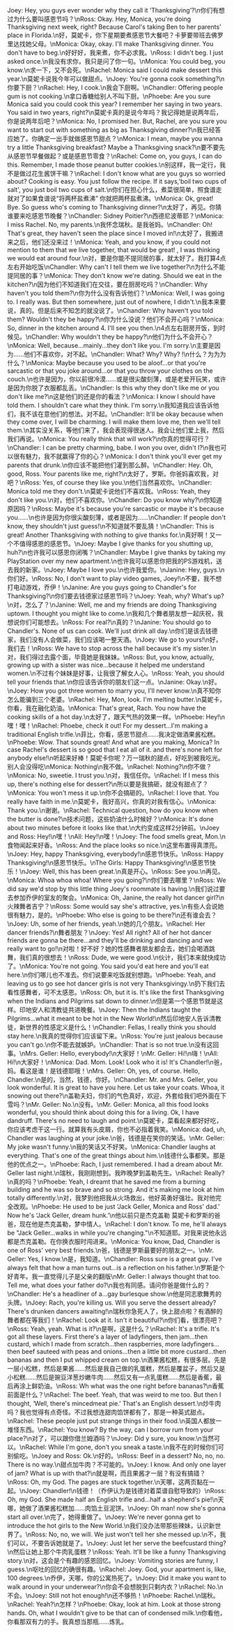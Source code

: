 Joey: Hey, you guys ever wonder why they call it ‘Thanksgiving’?\n你们有想过为什么要叫感恩节吗？\nRoss: Okay. Hey, Monica, you're doing Thanksgiving next week, right? Because Carol's taking Ben to her parents' place in Florida.\n好，莫妮卡，你下星期要煮感恩节大餐吧？卡萝要带班去佛罗里达找她父母。\nMonica: Okay, okay. I'll make Thanksgiving dinner. You don't have to beg.\n好好好，我来煮，你不必求我。\nRoss: I didn't beg. I just asked once.\n我没有求你，我只是问了你一句。\nMonica: You could beg, you know.\n求一下，又不会死。\nRachel: Monica said I could make dessert this year.\n莫妮卡说我今年可以做甜点。\nJoey: You're gonna cook something?\n你要下厨？\nRachel: Hey, I cook.\n我会下厨啊。\nChandler: Offering people gum is not cooking.\n拿口香糖给别人不叫下厨。\nPhoebe: Are you sure Monica said you could cook this year? I remember her saying in two years. You said in two years, right?\n莫妮卡真的是说今年吗？我记得她是说两年后，你是说两年后吧？\nMonica: No, I promised her. But, Rachel, are you sure you want to start out with something as big as Thanksgiving dinner?\n我已经答应她了。你确定一出手就做感恩节甜点？\nMonica: I mean, maybe you wanna try a little Thanksgiving breakfast? Maybe a Thanksgiving snack?\n要不要先从感恩节早餐做起？或是感恩节零食？\nRachel: Come on, you guys, I can do this. Remember, I made those peanut butter cookies.\n别这样，我一定行，我不是做过花生酱饼干嘛？\nRachel: I don't know what are you guys so worried about? Cooking is easy. You just follow the recipe. If it says,'boil two cups of salt', you just boil two cups of salt.\n你们在担心什么，煮菜很简单，照食谱走就对了如果食谱说“将两杯盐煮沸” 你就把两杯盐煮沸。\nMonica: Ok, great! Bye. So guess who's coming to Thanksgiving dinner?\n太好了，再见。你猜谁要来吃感恩节晚餐？\nChandler: Sidney Poitier?\n西德尼波蒂耶？\nMonica: I miss Rachel. No, my parents.\n我怀念瑞秋。是我爸妈。\nChandler: Oh! That's great, they haven't seen the place since I moved in!\n太好了，我搬进来之后，他们还没来过！\nMonica: Yeah, and you know, if you could not mention to them that we live together, that would be great! , I was thinking we would eat around four.\n对，要是你能不提同居的事，就太好了。我打算4点左右开始吃饭\nChandler: Why can't I tell them we live together?\n为什么不能提同居的事？\nMonica: They don't know we're dating. Should we eat in the kitchen?\n因为他们不知道我们在交往，要在厨房吃吗？\nChandler: Why haven't you told them?\n你为什么没有告诉他们？\nMonica: Well, I was going to. I really was. But then somewhere, just out of nowhere, I didn't.\n我本来要说，真的。但是后来不知怎的就没说了。\nChandler: Why haven't you told them? Wouldn't they be happy?\n你为什么没说？他们不会开心吗？\nMonica: So, dinner in the kitchen around 4. I'll see you then.\n4点左右厨房开饭，到时候见。\nChandler: Why wouldn't they be happy?\n他们为什么不会开心？\nMonica: Well, because...mainly...they don't like you. I'm sorry.\n主要是因为……他们不喜欢你，对不起。\nChandler: What? Why? Why? !\n什么？为为为什么？\nMonica: Maybe because you used to be aloof...or that you're sarcastic or that you joke around...or that you throw your clothes on the couch.\n也许是因为，你以前很冷漠......或是很尖酸刻薄，或是老爱开玩笑，或许是因为你脱了衣服都乱丢。\nChandler: Is this why they don't like me or you don't like me?\n这是他们的还是你的看法？\nMonica: I know I should have told them. I shouldn't care what they think. I'm sorry.\n我知道我应该告诉他们，我不该在意他们的想法。对不起。\nChandler: It'll be okay because when they come over, I will be charming. I will make them love me, then we'll tell them.\n其实没关系，等他们来了，我会表现得很迷人。我会让他们爱上我，然后我们再说。\nMonica: You really think that will work?\n你真的觉得可行？\nChandler: I can be pretty charming, babe. I won you over, didn't l?\n我也可以很有魅力，我不就赢得了你的心？\nMonica: I don't think you'll ever get my parents that drunk.\n你应该不能把他们灌到那么醉。\nChandler: Hey. Oh, good, Ross. Your parents like me, right?\n太好了，罗斯。你爸妈喜欢我，对吧？\nRoss: Yes, of course they like you.\n他们当然喜欢你。\nChandler: Monica told me they don't.\n莫妮卡说他们不喜欢我。\nRoss: Yeah, they don't like you.\n对，他们不喜欢你。\nChandler: Do you know why?\n你知道原因吗？\nRoss: Maybe it's because you're sarcastic or maybe it's because you……\n也许是因为你很尖酸刻薄，或者是因为……\nChandler: If people don't know, they shouldn't just guess!\n不知道就不要乱猜！\nChandler: This is great! Another Thanksgiving with nothing to give thanks for.\n真好啊！又一个不值得感恩的感恩节。\nJoey: Maybe I give thanks for you shutting up, huh?\n也许我可以感恩你闭嘴？\nChandler: Maybe I give thanks by taking my PlayStation over my new apartment.\n也许我可以感恩你把我的PS游戏机，送去我的新家。\nJoey: Maybe I love you.\n也许我爱你。\nJanine: Hey, guys.\n你们好。\nRoss: No, I don't want to play video games, Joey!\n不要，我不想打电动游戏，乔伊！\nJanine: Are you guys going to Chandler's for Thanksgiving?\n你们要去钱德家过感恩节吗？\nJoey: Yeah, why? What's up?\n对，怎么了？\nJanine: Well, me and my friends are doing Thanksgiving uptown. I thought you might like to come.\n我和几个舞者朋友想一起庆祝，我想说你们可能想去。\nRoss: For real?\n真的？\nJanine: You should go to Chandler's. None of us can cook. We'll just drink all day.\n你们是该去钱德家，我们没有人会做菜，我们应该喝一整天酒。\nJoey: We go to yours!\n好，我们去！\nRoss: We have to stop across the hall because it's my sister.\n对，我们得过去露个面，毕竟她是我妹妹。\nRoss: But, you know, actually, growing up with a sister was nice…because it helped me understand women.\n不过有个妹妹是好事，让我很了解女人心。\nRoss: Yeah, you should tell your friends that.\n你应该告诉你的朋友们这一点。\nJanine: Okay.\n好。\nJoey: How you got three women to marry you, I'll never know.\n真不知你怎么能骗到三个老婆。\nRachel: Hey, Mon, look. I'm melting butter.\n莫妮卡，你看，我在融化奶油。\nMonica: That's great, Rach. You now have the cooking skills of a hot day.\n太好了，跟天气热的效果一样。\nPhoebe: Hey!\n嘿！嘿！\nRachel: Phoebe, check it out! For my dessert...I'm making a traditional English trifle.\n菲比，你看，感恩节甜点……我决定做酒果酱松糕。\nPhoebe: Wow. That sounds great! And what are you making, Monica? In case Rachel's dessert is so good that I eat all of it. and there's none left for anybody else!\n听起来好棒！莫妮卡你呢？万一瑞秋的甜点，好吃到被我吃光。别人会没得吃\nMonica: Nothing\n我不做。\nRachel: Nothing?\n你不做？\nMonica: No, sweetie. I trust you.\n对，我信任你。\nRachel: If I mess this up, there's nothing else for dessert?\n所以要是我搞砸，就没有甜点了？\nMonica: You won't mess it up.\n你不会搞砸的。\nRachel: I love that. You really have faith in me.\n莫妮卡，我好高兴，你真的对我有信心。\nMonica: Thank you.\n谢谢。\nRachel: Technical question, how do you know when the butter is done?\n技术问题，这些奶油什么时候好？\nMonica: It's done about two minutes before it looks like that.\n大约变成这样2分钟前。\nJoey and Ross: Hey!\n嘿！\nAll: Hey!\n嘿！\nJoey: The food smells great, Mon.\n食物闻起来好香。\nRoss: And the place looks so nice.\n这里布置得真漂亮。\nJoey: Hey, happy Thanksgiving, everybody!\n感恩节快乐。\nRoss: Happy Thanksgiving!\n感恩节快乐。\nThe Girls: Happy Thanksgiving!\n感恩节快乐！\nJoey: Well, this has been great.\n真是开心。\nRoss: See you.\n再见。\nMonica: Whoa whoa whoa! Where you going?\n你们要去哪里？\nRoss: We did say we'd stop by this little thing Joey's roommate is having.\n我们说过要去参加乔伊的室友的聚会。\nMonica: Oh, Janine, the really hot dancer girl?\n火辣舞者吉宁？\nRoss: Some would say she's attractive, yes.\n有些人会说她很有魅力，是的。\nPhoebe: Who else is going to be there?\n还有谁会去？\nJoey: Uh, some of her friends, yeah.\n她的几个朋友。\nRachel: Her dancer friends?\n舞者朋友？\nJoey: Yes! All right? All of her hot dancer friends are gonna be there...and they'll be drinking and dancing and we really want to go!\n对啦！好不好？她的性感舞者朋友都会去，她们会喝酒跳舞，我们真的很想去！\nRoss: Dude, we were good.\n伙计，我们本来就快成功了。\nMonica: You're not going. You said you'd eat here and you'll eat here.\n你们哪儿也不准去。你们说要来吃饭就别想跑。\nPhoebe: Yeah, and leaving us to go see hot dancer girls is not very Thanksgivingy.\n扔下我们去看性感舞者，可不太感恩。\nRoss: Oh, but it is. It's like the first Thanksgiving when the Indians and Pilgrims sat down to dinner.\n但是第一个感恩节就是这样。印地安人和清教徒共进晚餐。\nJoey: Then the Indians taught the Pilgrims...what it meant to be hot in the New World!\n然后印地安人告诉清教徒，新世界的性感定义是什么！\nChandler: Fellas, I really think you should stay here.\n我真的觉得你们应该留下来。\nRoss: You're just jealous because you can't go.\n你不能去就嫉妒。\nChandler: That is so not true.\n没有这回事。\nMrs. Geller: Hello, everybody!\n大家好！\nMr. Geller: Hi!\n嗨！\nAll: Hi!\n大家好！\nMonica: Dad. Mom. Look! Look who it is! It's Chandler!\n爸，妈。看这是谁！是钱德耶哦！\nMrs. Geller: Oh, yes, of course. Hello, Chandler.\n是的，当然，钱德，你好。\nChandler: Mr. and Mrs. Geller, you look wonderful. It is great to have you here. Let us take your coats. Whoa, it snowing out there?\n盖勒夫妇，你们的气色真好，欢迎，外套给我们吧外面在下雪吗？\nMr. Geller: No.\n没有。\nMr. Geller: Monica, all this food looks wonderful, you should think about doing this for a living. Ok, I have dandruff. There's no need to laugh and point.\n莫妮卡，菜看起来都好好吃，你应该考虑干这一行。就算我有头皮屑，你也不必指着我笑。\nMonica: dad, uh, Chandler was laughing at your joke.\n爸，钱德是在笑你的笑话。\nMr. Geller: My joke wasn't funny.\n我的笑话又不好笑。\nMonica: Chandler laughs at everything. That's one of the great things about him.\n钱德什么事都笑。那是他的优点之一。\nPhoebe: Rach, I just remembered. I had a dream about Mr. Geller last night.\n瑞秋，我刚刚想到。我昨晚梦到盖勒先生。\nRachel: Really?\n真的吗？\nPhoebe: Yeah, I dreamt that he saved me from a burning building and he was so brave and so strong. And it's making me look at him totally differently.\n对，我梦到他把我从火场救出，他好英勇好强壮。我对他完全改观。\nPhoebe: He used to be just ‘Jack Geller, Monica and Ross' dad.’ Now he's ‘Jack Geller, dream hunk.’\n他以前只是杰克盖勒 莫妮卡和罗斯的爸爸，现在他是杰克盖勒，梦中情人。\nRachel: I don't know. To me, he'll always be "Jack Geller…walks in while you're changing."\n不知道耶。对我来说他永远都是杰克盖勒。在你换衣服时闯进来。\nMonica: You know, Dad, Chandler is one of Ross' very best friends.\n爸，钱德是罗斯最要好的朋友之一。\nMr. Geller: Yes, I know.\n是，我知道。\nChandler: Ross sure is a great guy. I've always felt that how a man turns out...is a reflection on his father.\n罗斯是个好青年。我一直觉得儿子是父亲的翻版\nMr. Geller: I always thought that too. Tell me, what does your father do?\n我也有同感。请问你爸是做什么的？\nChandler: He's a headliner of a…gay burlesque show.\n他是同志歌舞秀的头牌。\nJoey: Rach, you're killing us. Will you serve the dessert already? There's drunken dancers awaiting!\n瑞秋你急死人了，快上甜点啦？有酒醉的舞者都在等我们！\nRachel: Look at it. Isn't it beautiful?\n你们看，很漂亮吧？\nRoss: Yeah, yeah. What is it?\n是啊，这是什么？\nRachel: It's a trifle. It's got all these layers. First there's a layer of ladyfingers, then jam...then custard, which I made from scratch...then raspberries, more ladyfingers... then beef sauteed with peas and onions...then a little bit more custard...then bananas and then I put whipped cream on top.\n酒果酱松糕，有很多层。先是一层小松糕，然后是果酱……然后是我自己做的乳蛋糕，然后是覆盆子，然后又是小松糕……然后是豌豆洋葱炒嫩牛肉……然后又有一点乳蛋糕……然后是香蕉，最后再涂上鲜奶油。\nRoss: Wh what was the one right before bananas?\n香蕉前面是什么？\nRachel: The beef. Yeah, that was weird to me too. But then I thought, ‘Well, there's mincedmeat pie.’ That's an English dessert.\n炒牛肉吗？我也觉得有点奇怪。不过我想连甜肉馅饼都有了，那是一种英式甜点。\nRachel: These people just put strange things in their food.\n英国人都放一堆怪东西。\nRachel: You know? By the way, can I borrow rum from your place?\n对了，可以跟你借兰姆酒吗？\nJoey: Did y sure, you know.\n当然可以。\nRachel: While I'm gone, don't you sneak a taste.\n我不在的时候你们可别偷吃。\nJoey and Ross: Ok.\n好的。\nRoss: Beef in a dessert? No, no, no. There is no way.\n甜点加牛肉？不可能的。\nJoey: I know. And only one layer of jam? What is up with that?\n就是啊，而且果酱才一层？有没有搞错？\nRoss: Oh, my God. The pages are stuck together.\n天哪，这两页黏在一起。\nJoey: Chandler!\n钱德！（乔伊认为是钱德对着菜谱自慰导致的）\nRoss: Oh, my God. She made half an English trifle and...half a shepherd's pie!\n天哪，她做了酒果酱松糕加……肉馅土豆泥饼。\nJoey: Oh man! now she's gonna start all over.\n完了，她得重做了。\nJoey: We're never gonna get to introduce the hot girls to the New World.\n我们没办法带那些辣妹，认识新世界了。\nRoss: No, no, we will. We just won't tell her she messed up.\n不，我们可以，不要告诉她就是了。\nJoey: Just let her serve the beefcustard thing?\n然后让她上那个牛肉乳蛋糕？\nRoss: Yeah. It'll be like a funny Thanksgiving story.\n对，这会是个有趣的感恩回忆。\nJoey: Vomiting stories are funny, I guess.\n呕吐的回忆的确很有趣。\nRachel: Joey. God, your apartment is, like, 100 degrees.\n乔伊，天哪，你的公寓热死了。\nJoey: Did it make you want to walk around in your underwear?\n你会不会想脱到只剩内衣？\nRachel: No.\n不会。\nJoey: Still not hot enough!\n还不够热！\nPhoebe: Rachel.\n瑞秋。\nRachel: Yeah?\n怎样？\nPhoebe: Okay, look at him. Look at those strong hands. Oh, what I wouldn't give to be that can of condensed milk.\n你看他，你看那双有力的手。我真想当那瓶……炼乳。
        